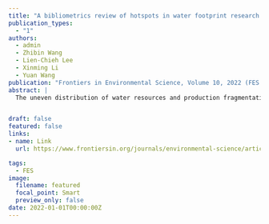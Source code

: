 ```yaml
---
title: "A bibliometrics review of hotspots in water footprint research based on co-words network analysis" 
publication_types:
  - "1"
authors:
  - admin
  - Zhibin Wang
  - Lien-Chieh Lee
  - Xinming Li
  - Yuan Wang
publication: "Frontiers in Environmental Science, Volume 10, 2022 (FES 2022)"
abstract: |
  The uneven distribution of water resources and production fragmentation make the study of water footprint an important part of water resources management and environmental research. This paper provides a bibliometrics analysis of 3822 papers related to the water footprint topic before 2021, including 2381 English papers from the Science Citation Index (SCI) database and 1441 Chinese papers from the China National Knowledge Infrastructure (CNKI) database. We applied the method of co-word analysis to study the changes in hot research fields in four stages and represented a comparative analysis of highly cited papers and the application of water footprint theory in various sectors. First, water footprint can be divided into two categories: “volumetric” water footprint and “impact-oriented” water footprint. “Volumetric” water footprint methodology focuses on water consumption while “impact-oriented” water footprint methodology focuses more on the environmental impact of water use. Water scarcity, carbon footprint, and grey water are the high-frequency keywords of both two databases. The research linkage of papers related to water footprint from the SCI database has gradually shifted to climate change and carbon emission, while, those from the CNKI database are more closely linked to ecological footprint and sustainable development. Second, SCI’s highly cited papers prefer to study the water footprint through scientific experiments from a bottom-up perspective, while CNKI’s highly cited papers prefer to combine economics and management theories to study the water footprint from a top-down perspective. In addition, water footprint theory is mainly applied in agriculture and industrial sectors and less in service sectors. This paper provides a review of water footprint research on a large scale and a reference for future research on water footprint.


draft: false
featured: false
links:
- name: Link
  url: https://www.frontiersin.org/journals/environmental-science/articles/10.3389/fenvs.2022.1027936/full

tags:
  - FES
image:
  filename: featured
  focal_point: Smart
  preview_only: false
date: 2022-01-01T00:00:00Z
---
```

